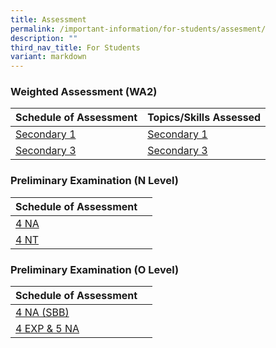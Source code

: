 ```yaml
---
title: Assessment
permalink: /important-information/for-students/assesment/
description: ""
third_nav_title: For Students
variant: markdown
---
```

### 	Weighted Assessment (WA2)

|  Schedule of Assessment | Topics/Skills Assessed |
| -------- | -------- |
| [Secondary 1](https://drive.google.com/file/d/1dRTTf8Q5PyR64TcSFBeOpQgmTRdpW4wA/view?usp=drive_link)     |  [Secondary 1](https://drive.google.com/file/d/1_IXChgk-BDqihxLCaV6fd6k-BMmowGKd/view?usp=drive_link)  |
| [Secondary 3](https://drive.google.com/file/d/1YB62ZsLKjVtKj2X80tuY7aEEuv8zxuiZ/view?usp=drive_link)     |  [Secondary 3](https://drive.google.com/file/d/1yQcZO-ZnjzssTcLNFsrH2RkESNODHexT/view?usp=drive_link)      |


### 	Preliminary Examination (N Level) 

|  Schedule of Assessment | |
| -------- | -------- |
| [4 NA](https://drive.google.com/file/d/1gZCWGIweSje1mwpvCF4pkyZmcQOvL7yD/view?usp=drive_link)     |  
| [4 NT](https://drive.google.com/file/d/16UOI4R-xIqZDrDNxXJTNWfUkMwAiM8LP/view?usp=drive_link)     |


### 	Preliminary Examination (O Level) 

|  Schedule of Assessment | |
| -------- | -------- |
| [4 NA (SBB)](https://drive.google.com/file/d/15G3H1gfjiC7GjyYW4U5EPRjUvyj8RO8S/view?usp=drive_link)     |  
| [4 EXP & 5 NA](https://drive.google.com/file/d/19RFCglr4kajkUFPk9jLcItet1Ydo7D-A/view?usp=drive_link)     |